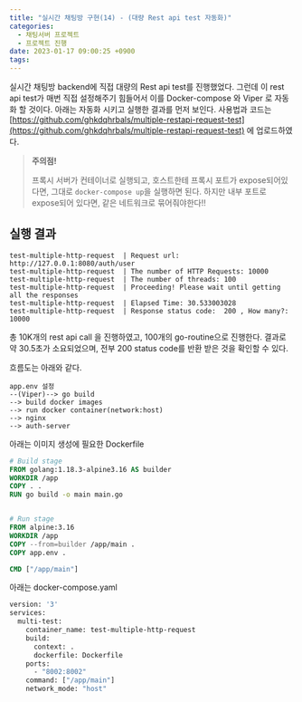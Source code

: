 ```yaml
---
title: "실시간 채팅방 구현(14) - (대량 Rest api test 자동화)"
categories:
  - 채팅서버 프로젝트
  - 프로젝트 진행
date: 2023-01-17 09:00:25 +0900
tags:
---
```


실시간 채팅방 backend에 직접 대량의 Rest api test를 진행했었다. 그런데 이 rest api test가 매번 직접 설정해주기 힘들어서 이를 Docker-compose 와 Viper 로 자동화 할 것이다. 아래는 자동화 시키고 실행한 결과를 먼저 보인다. 사용법과 코드는 [https://github.com/ghkdqhrbals/multiple-restapi-request-test](https://github.com/ghkdqhrbals/multiple-restapi-request-test) 에 업로드하였다.

> **주의점!**
> 
> 프록시 서버가 컨테이너로 실행되고, 호스트한테 프록시 포트가 expose되어있다면, 그대로 `docker-compose up`을 실행하면 된다. 하지만 내부 포트로 expose되어 있다면, 같은 네트워크로 묶어줘야한다!!


## 실행 결과

```
test-multiple-http-request  | Request url: http://127.0.0.1:8080/auth/user
test-multiple-http-request  | The number of HTTP Requests: 10000
test-multiple-http-request  | The number of threads: 100
test-multiple-http-request  | Proceeding! Please wait until getting all the responses
test-multiple-http-request  | Elapsed Time: 30.533003028
test-multiple-http-request  | Response status code:  200 , How many?:  10000
```

총 10K개의 rest api call 을 진행하였고, 100개의 go-routine으로 진행한다. 결과로 약 30.5초가 소요되었으며, 전부 200 status code를 반환 받은 것을 확인할 수 있다.

흐름도는 아래와 같다.

```
app.env 설정
--(Viper)--> go build
--> build docker images
--> run docker container(network:host)
--> nginx
--> auth-server
```

아래는 이미지 생성에 필요한 Dockerfile

```dockerfile
# Build stage
FROM golang:1.18.3-alpine3.16 AS builder
WORKDIR /app
COPY . .
RUN go build -o main main.go


# Run stage
FROM alpine:3.16
WORKDIR /app
COPY --from=builder /app/main .
COPY app.env .

CMD ["/app/main"]
```

아래는 docker-compose.yaml

```dockerfile
version: '3'
services:
  multi-test:
    container_name: test-multiple-http-request
    build:
      context: .
      dockerfile: Dockerfile
    ports:
      - "8002:8002"
    command: ["/app/main"]
    network_mode: "host"
```